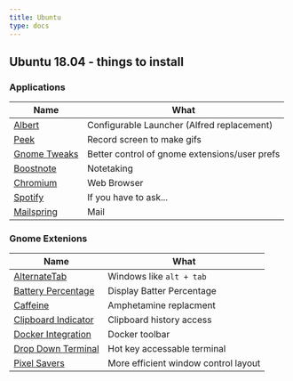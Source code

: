 ```yaml
---
title: Ubuntu
type: docs
---
```


## Ubuntu 18.04 - things to install

### Applications
| Name | What |
|-----|-----------|
|[Albert](https://github.com/albertlauncher/albert)|Configurable Launcher (Alfred replacement)|
|[Peek](https://github.com/phw/peek)|Record screen to make gifs|
|[Gnome Tweaks](https://wiki.gnome.org/Apps/Tweaks)|Better control of gnome extensions/user prefs|
|[Boostnote](https://boostnote.io/)|Notetaking|
|[Chromium](https://www.chromium.org/)|Web Browser|
|[Spotify](https://www.spotify.com)|If you have to ask...|
|[Mailspring](https://getmailspring.com/)|Mail|

### Gnome Extenions
|Name|What|
|----|----|
|[AlternateTab](https://extensions.gnome.org/extension/15/alternatetab/)|Windows like `alt + tab`|
|[Battery Percentage](https://extensions.gnome.org/extension/818/battery-percentage/)|Display Batter Percentage|
|[Caffeine](https://extensions.gnome.org/extension/517/caffeine/)|Amphetamine replacment|
|[Clipboard Indicator](https://extensions.gnome.org/extension/779/clipboard-indicator/)|Clipboard history access|
|[Docker Integration](https://extensions.gnome.org/extension/1065/docker-status/)|Docker toolbar|
|[Drop Down Terminal](https://extensions.gnome.org/extension/442/drop-down-terminal/)|Hot key accessable terminal|
|[Pixel Savers](https://extensions.gnome.org/extension/723/pixel-saver/)|More efficient window control layout|
